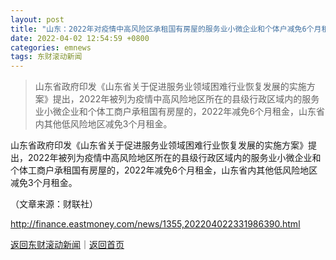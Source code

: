 ```yaml
---
layout: post
title: "山东：2022年对疫情中高风险区承租国有房屋的服务业小微企业和个体户减免6个月租金"
date: 2022-04-02 12:54:59 +0800
categories: emnews
tags: 东财滚动新闻
---
```

> 山东省政府印发《山东省关于促进服务业领域困难行业恢复发展的实施方案》提出，2022年被列为疫情中高风险地区所在的县级行政区域内的服务业小微企业和个体工商户承租国有房屋的，2022年减免6个月租金，山东省内其他低风险地区减免3个月租金。

<p>山东省政府印发《山东省关于促进服务业领域困难行业恢复发展的实施方案》提出，2022年被列为疫情中高风险地区所在的县级行政区域内的服务业小微企业和个体工商户承租国有房屋的，2022年减免6个月租金，山东省内其他低风险地区减免3个月租金。</p><p class="em_media">（文章来源：财联社）</p>

<http://finance.eastmoney.com/news/1355,202204022331986390.html>

[返回东财滚动新闻](//finews.withounder.com/emnews/)｜[返回首页](//finews.withounder.com/)
